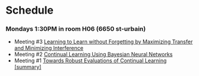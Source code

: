 # Schedule

### Mondays 1:30PM in room H06 (6650 st-urbain)

* Meeting #3 [Learning to Learn without Forgetting by Maximizing Transfer and Minimizing Interference](https://arxiv.org/abs/1810.11910)
* Meeting #2 [Continual Learning Using Bayesian Neural Networks](https://arxiv.org/abs/1910.04112)
* Meeting #1 [Towards Robust Evaluations of Continual Learning](https://arxiv.org/abs/1805.09733) [[summary]](https://github.com/optimass/continual_learning_papers/blob/master/summaries/Towards_Robust_Evaluation_of_Continual_Learning.md)
